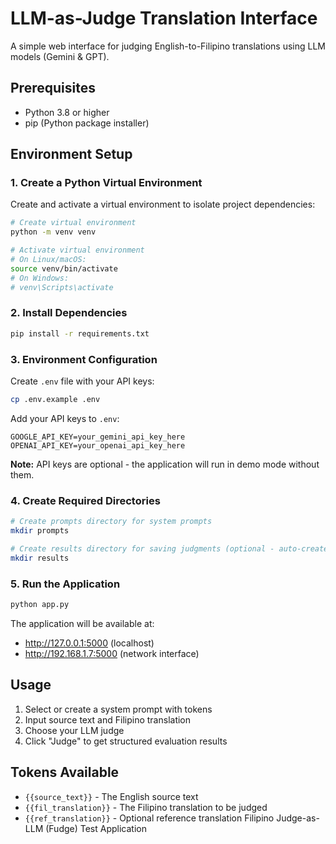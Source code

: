 # LLM-as-Judge Translation Interface

A simple web interface for judging English-to-Filipino translations using LLM models (Gemini & GPT).

## Prerequisites

- Python 3.8 or higher
- pip (Python package installer)

## Environment Setup

### 1. Create a Python Virtual Environment

Create and activate a virtual environment to isolate project dependencies:

```bash
# Create virtual environment
python -m venv venv

# Activate virtual environment
# On Linux/macOS:
source venv/bin/activate
# On Windows:
# venv\Scripts\activate
```

### 2. Install Dependencies

```bash
pip install -r requirements.txt
```

### 3. Environment Configuration

Create `.env` file with your API keys:
```bash
cp .env.example .env
```

Add your API keys to `.env`:
```
GOOGLE_API_KEY=your_gemini_api_key_here
OPENAI_API_KEY=your_openai_api_key_here
```

**Note:** API keys are optional - the application will run in demo mode without them.

### 4. Create Required Directories

```bash
# Create prompts directory for system prompts
mkdir prompts

# Create results directory for saving judgments (optional - auto-created)
mkdir results
```

### 5. Run the Application

```bash
python app.py
```

The application will be available at:
- http://127.0.0.1:5000 (localhost)
- http://192.168.1.7:5000 (network interface)

## Usage

1. Select or create a system prompt with tokens
2. Input source text and Filipino translation
3. Choose your LLM judge
4. Click "Judge" to get structured evaluation results

## Tokens Available

- `{{source_text}}` - The English source text
- `{{fil_translation}}` - The Filipino translation to be judged
- `{{ref_translation}}` - Optional reference translation
Filipino Judge-as-LLM (Fudge) Test Application
